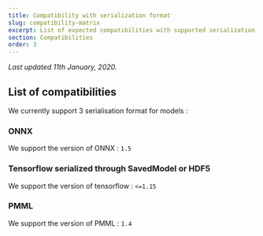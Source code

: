 ```yaml
---
title: Compatibility with serialization format
slug: compatibility-matrix
excerpt: List of expected compatibilities with supported serialization formats
section: Compatibilities
order: 3
---
```


*Last updated 11th January, 2020.*

## List of compatibilities

We currently support 3 serialisation format for models :

### ONNX

We support the version of ONNX : `1.5`

### Tensorflow serialized through SavedModel or HDF5

We support the version of tensorflow : `<=1.15`

### PMML

We support the version of PMML : `1.4`
